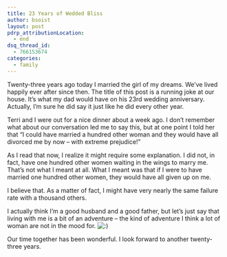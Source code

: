 ```yaml
---
title: 23 Years of Wedded Bliss
author: bsoist
layout: post
pdrp_attributionLocation:
  - end
dsq_thread_id:
  - 766153674
categories:
  - family
---
```

Twenty-three years ago today I married the girl of my dreams. We&#8217;ve lived happily ever after since then. The title of this post is a running joke at our house. It&#8217;s what my dad would have on his 23rd wedding anniversary. Actually, I&#8217;m sure he did say it just like he did every other year. 

Terri and I were out for a nice dinner about a week ago. I don&#8217;t remember what about our conversation led me to say this, but at one point I told her that &#8220;I could have married a hundred other woman and they would have all divorced me by now &#8211; with extreme prejudice!&#8221; 

As I read that now, I realize it might require some explanation. I did not, in fact, have one hundred other women waiting in the wings to marry me. That&#8217;s not what I meant at all. What I meant was that if I were to have married one hundred other women, they would have all given up on me. 

I believe that. As a matter of fact, I might have very nearly the same failure rate with a thousand others. 

I actually think I&#8217;m a good husband and a good father, but let&#8217;s just say that living with me is a bit of an adventure &#8211; the kind of adventure I think a lot of woman are not in the mood for. <img src='http://archive.whsjr.soistmann.com/oped/wp-includes/images/smilies/icon_smile.gif' alt=':)' class='wp-smiley' /> 

Our time together has been wonderful. I look forward to another twenty-three years.
